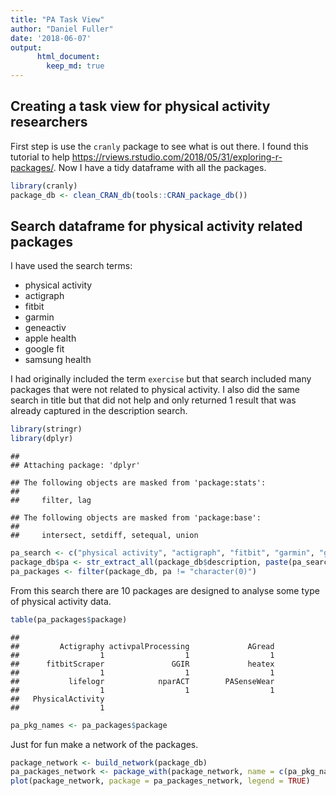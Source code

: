 ```yaml
---
title: "PA Task View"
author: "Daniel Fuller"
date: '2018-06-07'
output:
      html_document:
        keep_md: true
---
```




## Creating a task view for physical activity researchers

First step is use the `cranly` package to see what is out there. I found this tutorial to help https://rviews.rstudio.com/2018/05/31/exploring-r-packages/. Now I have a tidy dataframe with all the packages. 


```r
library(cranly)
package_db <- clean_CRAN_db(tools::CRAN_package_db())
```

## Search dataframe for physical activity related packages

I have used the search terms:

- physical activity
- actigraph
- fitbit
- garmin
- geneactiv
- apple health
- google fit
- samsung health

I had originally included the term `exercise` but that search included many packages that were not related to physical activity. I also did the same search in title but that did not help and only returned 1 result that was already captured in the description search. 


```r
library(stringr)
library(dplyr)
```

```
## 
## Attaching package: 'dplyr'
```

```
## The following objects are masked from 'package:stats':
## 
##     filter, lag
```

```
## The following objects are masked from 'package:base':
## 
##     intersect, setdiff, setequal, union
```

```r
pa_search <- c("physical activity", "actigraph", "fitbit", "garmin", "geneactiv", "apple health", "google fit", "samsung health")
package_db$pa <- str_extract_all(package_db$description, paste(pa_search, collapse="|"))
pa_packages <- filter(package_db, pa != "character(0)")
```

From this search there are 10 packages are designed to analyse some type of physical activity data.


```r
table(pa_packages$package)
```

```
## 
##         Actigraphy activpalProcessing             AGread 
##                  1                  1                  1 
##      fitbitScraper               GGIR             heatex 
##                  1                  1                  1 
##           lifelogr            nparACT        PASenseWear 
##                  1                  1                  1 
##   PhysicalActivity 
##                  1
```

```r
pa_pkg_names <- pa_packages$package
```

Just for fun make a network of the packages.


```r
package_network <- build_network(package_db)
pa_packages_network <- package_with(package_network, name = c(pa_pkg_names))
plot(package_network, package = pa_packages_network, legend = TRUE)
```

<!--html_preserve--><div id="htmlwidget-823d0b847fd50d0c7ea8" style="width:672px;height:480px;" class="visNetwork html-widget"></div>
<script type="application/json" data-for="htmlwidget-823d0b847fd50d0c7ea8">{"x":{"nodes":{"color":["#ECEEFC","#4A6FE3","#4A6FE3","#4A6FE3","#ECEEFC","#ECEEFC","#ECEEFC","#ECEEFC","#ECEEFC","#ECEEFC","#ECEEFC","#4A6FE3","#ECEEFC","#ECEEFC","#4A6FE3","#4A6FE3","#4A6FE3","#ECEEFC","#ECEEFC","#ECEEFC","#ECEEFC","#ECEEFC","#ECEEFC","#ECEEFC","#ECEEFC","#ECEEFC","#ECEEFC","#ECEEFC","#ECEEFC","#4A6FE3","#ECEEFC","#ECEEFC","#ECEEFC","#ECEEFC","#ECEEFC","#ECEEFC","#ECEEFC","#ECEEFC","#ECEEFC","#ECEEFC","#ECEEFC","#ECEEFC","#4A6FE3","#ECEEFC","#ECEEFC","#4A6FE3","#4A6FE3","#ECEEFC","#ECEEFC","#ECEEFC","#ECEEFC","#ECEEFC","#ECEEFC","#ECEEFC","#ECEEFC","#ECEEFC","#ECEEFC","#ECEEFC","#ECEEFC","#ECEEFC","#ECEEFC","#ECEEFC","#ECEEFC","#ECEEFC","#ECEEFC","#ECEEFC","#ECEEFC","#ECEEFC","#ECEEFC","#ECEEFC","#ECEEFC"],"label":["acc","Actigraphy","activpalProcessing","AGread","bitops","chron","covr","data.table","DBI","dplyr","fda","fitbitScraper","gcookbook","GENEAread","GGIR","ggiraph","ggiraphExtra","ggplot2","ggthemes","graphics","grDevices","grid","htmltools","htmlwidgets","httr","jsonlite","knitr","lattice","lazyeval","lifelogr","lubridate","magrittr","mapproj","maps","MASS","matlab","methods","mgcv","mmap","modelr","moonBook","mycor","nparACT","Observation","packcircles","PASenseWear","PhysicalActivity","plyr","R6","Rcpp","reshape2","rmarkdown","RSQLite","rvg","scales","SDMTools","seewave","shiny","signal","stats","stringr","testthat","TH.data","tibble","tidyr","tools","tuneR","utils","XML","xml2","zoo"],"id":["acc","Actigraphy","activpalProcessing","AGread","bitops","chron","covr","data.table","DBI","dplyr","fda","fitbitScraper","gcookbook","GENEAread","GGIR","ggiraph","ggiraphExtra","ggplot2","ggthemes","graphics","grDevices","grid","htmltools","htmlwidgets","httr","jsonlite","knitr","lattice","lazyeval","lifelogr","lubridate","magrittr","mapproj","maps","MASS","matlab","methods","mgcv","mmap","modelr","moonBook","mycor","nparACT","Observation","packcircles","PASenseWear","PhysicalActivity","plyr","R6","Rcpp","reshape2","rmarkdown","RSQLite","rvg","scales","SDMTools","seewave","shiny","signal","stats","stringr","testthat","TH.data","tibble","tidyr","tools","tuneR","utils","XML","xml2","zoo"],"title":["<a href=https://CRAN.R-project.org/package=acc>acc<\/a> (1.3.3)<br>Maintainer: Jaejoon Song <jjsong2@mdanderson.org><br>imports/imported by:11/0<br>depends/is dependency of:1/0<br>suggests/suggested by:0/0<br>enhances/enhaced by:0/0<br>linkingto/linked by:2/0<br><img src=https://cranlogs.r-pkg.org/badges/acc?color=969696>","<a href=https://CRAN.R-project.org/package=Actigraphy>Actigraphy<\/a> (1.3.2)<br>Maintainer: Berkley Shands <rpackages@biorankings.com><br>imports/imported by:1/0<br>depends/is dependency of:1/0<br>suggests/suggested by:1/0<br>enhances/enhaced by:0/0<br>linkingto/linked by:0/0<br><img src=https://cranlogs.r-pkg.org/badges/Actigraphy?color=969696>","<a href=https://CRAN.R-project.org/package=activpalProcessing>activpalProcessing<\/a> (1.0.2)<br>Maintainer: Kate Lyden <activpalProcessing@gmail.com><br>imports/imported by:1/0<br>depends/is dependency of:4/0<br>suggests/suggested by:0/0<br>enhances/enhaced by:0/0<br>linkingto/linked by:0/0<br><img src=https://cranlogs.r-pkg.org/badges/activpalProcessing?color=969696>","<a href=https://CRAN.R-project.org/package=AGread>AGread<\/a> (0.1.2)<br>Maintainer: Paul R. Hibbing <paulhibbing@gmail.com><br>imports/imported by:6/1<br>depends/is dependency of:0/0<br>suggests/suggested by:0/0<br>enhances/enhaced by:0/0<br>linkingto/linked by:0/0<br><img src=https://cranlogs.r-pkg.org/badges/AGread?color=969696>","<a href=https://CRAN.R-project.org/package=bitops>bitops<\/a> (1.0-6)<br>Maintainer: Martin Maechler <maechler@stat.math.ethz.ch><br>imports/imported by:0/17<br>depends/is dependency of:0/8<br>suggests/suggested by:0/7<br>enhances/enhaced by:0/0<br>linkingto/linked by:0/0<br><img src=https://cranlogs.r-pkg.org/badges/bitops?color=969696>","<a href=https://CRAN.R-project.org/package=chron>chron<\/a> (2.3-52)<br>Maintainer: Kurt Hornik <Kurt.Hornik@R-project.org><br>imports/imported by:2/20<br>depends/is dependency of:0/12<br>suggests/suggested by:2/8<br>enhances/enhaced by:1/2<br>linkingto/linked by:0/0<br><img src=https://cranlogs.r-pkg.org/badges/chron?color=969696>","<a href=https://CRAN.R-project.org/package=covr>covr<\/a> (3.1.0)<br>Maintainer: Jim Hester <james.f.hester@gmail.com><br>imports/imported by:8/3<br>depends/is dependency of:1/0<br>suggests/suggested by:13/520<br>enhances/enhaced by:0/0<br>linkingto/linked by:0/0<br><img src=https://cranlogs.r-pkg.org/badges/covr?color=969696>","<a href=https://CRAN.R-project.org/package=data.table>data.table<\/a> (1.11.4)<br>Maintainer: Matt Dowle <mattjdowle@gmail.com><br>imports/imported by:1/367<br>depends/is dependency of:0/71<br>suggests/suggested by:7/60<br>enhances/enhaced by:0/2<br>linkingto/linked by:0/0<br><img src=https://cranlogs.r-pkg.org/badges/data.table?color=969696>","<a href=https://CRAN.R-project.org/package=DBI>DBI<\/a> (1.0.0)<br>Maintainer: Kirill Müller <krlmlr+r@mailbox.org><br>imports/imported by:0/98<br>depends/is dependency of:1/20<br>suggests/suggested by:10/29<br>enhances/enhaced by:0/0<br>linkingto/linked by:0/0<br><img src=https://cranlogs.r-pkg.org/badges/DBI?color=969696>","<a href=https://CRAN.R-project.org/package=dplyr>dplyr<\/a> (0.7.5)<br>Maintainer: Hadley Wickham <hadley@rstudio.com><br>imports/imported by:12/806<br>depends/is dependency of:0/51<br>suggests/suggested by:20/217<br>enhances/enhaced by:0/2<br>linkingto/linked by:4/0<br><img src=https://cranlogs.r-pkg.org/badges/dplyr?color=969696>","<a href=https://CRAN.R-project.org/package=fda>fda<\/a> (2.4.7)<br>Maintainer: J. O. Ramsay <ramsay@psych.mcgill.ca><br>imports/imported by:0/14<br>depends/is dependency of:3/29<br>suggests/suggested by:6/6<br>enhances/enhaced by:0/0<br>linkingto/linked by:0/0<br><img src=https://cranlogs.r-pkg.org/badges/fda?color=969696>","<a href=https://CRAN.R-project.org/package=fitbitScraper>fitbitScraper<\/a> (0.1.8)<br>Maintainer: Cory Nissen <corynissen@gmail.com><br>imports/imported by:5/1<br>depends/is dependency of:0/0<br>suggests/suggested by:4/0<br>enhances/enhaced by:0/0<br>linkingto/linked by:0/0<br><img src=https://cranlogs.r-pkg.org/badges/fitbitScraper?color=969696>","<a href=https://CRAN.R-project.org/package=gcookbook>gcookbook<\/a> (1.0)<br>Maintainer: Winston Chang <winston@stdout.org><br>imports/imported by:0/1<br>depends/is dependency of:0/0<br>suggests/suggested by:3/2<br>enhances/enhaced by:0/0<br>linkingto/linked by:0/0<br><img src=https://cranlogs.r-pkg.org/badges/gcookbook?color=969696>","<a href=https://CRAN.R-project.org/package=GENEAread>GENEAread<\/a> (NA)<br>Maintainer: NA<br>imports/imported by:0/0<br>depends/is dependency of:0/0<br>suggests/suggested by:0/1<br>enhances/enhaced by:0/0<br>linkingto/linked by:0/0<br><img src=https://cranlogs.r-pkg.org/badges/GENEAread?color=969696>","<a href=https://CRAN.R-project.org/package=GGIR>GGIR<\/a> (1.5-21)<br>Maintainer: Vincent T van Hees <vincentvanhees@gmail.com><br>imports/imported by:2/0<br>depends/is dependency of:2/0<br>suggests/suggested by:12/0<br>enhances/enhaced by:0/0<br>linkingto/linked by:1/0<br><img src=https://cranlogs.r-pkg.org/badges/GGIR?color=969696>","<a href=https://CRAN.R-project.org/package=ggiraph>ggiraph<\/a> (0.4.2)<br>Maintainer: David Gohel <david.gohel@ardata.fr><br>imports/imported by:7/1<br>depends/is dependency of:0/0<br>suggests/suggested by:4/1<br>enhances/enhaced by:0/0<br>linkingto/linked by:0/0<br><img src=https://cranlogs.r-pkg.org/badges/ggiraph?color=969696>","<a href=https://CRAN.R-project.org/package=ggiraphExtra>ggiraphExtra<\/a> (0.1.0)<br>Maintainer: Keon-Woong Moon <cardiomoon@gmail.com><br>imports/imported by:11/0<br>depends/is dependency of:0/0<br>suggests/suggested by:6/0<br>enhances/enhaced by:0/0<br>linkingto/linked by:0/0<br><img src=https://cranlogs.r-pkg.org/badges/ggiraphExtra?color=969696>","<a href=https://CRAN.R-project.org/package=ggplot2>ggplot2<\/a> (2.2.1)<br>Maintainer: Hadley Wickham <hadley@rstudio.com><br>imports/imported by:10/983<br>depends/is dependency of:0/280<br>suggests/suggested by:17/498<br>enhances/enhaced by:1/2<br>linkingto/linked by:0/0<br><img src=https://cranlogs.r-pkg.org/badges/ggplot2?color=969696>","<a href=https://CRAN.R-project.org/package=ggthemes>ggthemes<\/a> (3.5.0)<br>Maintainer: Jeffrey B. Arnold <jeffrey.arnold@gmail.com><br>imports/imported by:7/21<br>depends/is dependency of:1/2<br>suggests/suggested by:13/14<br>enhances/enhaced by:0/0<br>linkingto/linked by:0/0<br><img src=https://cranlogs.r-pkg.org/badges/ggthemes?color=969696>","<a href=https://CRAN.R-project.org/package=graphics>graphics<\/a> (NA)<br>Maintainer: NA<br>imports/imported by:0/1300<br>depends/is dependency of:0/290<br>suggests/suggested by:0/39<br>enhances/enhaced by:0/1<br>linkingto/linked by:0/0<br><img src=https://cranlogs.r-pkg.org/badges/graphics?color=969696>","<a href=https://CRAN.R-project.org/package=grDevices>grDevices<\/a> (NA)<br>Maintainer: NA<br>imports/imported by:0/849<br>depends/is dependency of:0/132<br>suggests/suggested by:0/34<br>enhances/enhaced by:0/0<br>linkingto/linked by:0/0<br><img src=https://cranlogs.r-pkg.org/badges/grDevices?color=969696>","<a href=https://CRAN.R-project.org/package=grid>grid<\/a> (NA)<br>Maintainer: NA<br>imports/imported by:0/301<br>depends/is dependency of:0/76<br>suggests/suggested by:0/60<br>enhances/enhaced by:0/0<br>linkingto/linked by:0/0<br><img src=https://cranlogs.r-pkg.org/badges/grid?color=969696>","<a href=https://CRAN.R-project.org/package=htmltools>htmltools<\/a> (0.3.6)<br>Maintainer: Joe Cheng <joe@rstudio.com><br>imports/imported by:3/107<br>depends/is dependency of:0/1<br>suggests/suggested by:2/25<br>enhances/enhaced by:1/0<br>linkingto/linked by:1/0<br><img src=https://cranlogs.r-pkg.org/badges/htmltools?color=969696>","<a href=https://CRAN.R-project.org/package=htmlwidgets>htmlwidgets<\/a> (1.2)<br>Maintainer: JJ Allaire <jj@rstudio.com><br>imports/imported by:4/100<br>depends/is dependency of:0/2<br>suggests/suggested by:1/13<br>enhances/enhaced by:1/1<br>linkingto/linked by:0/0<br><img src=https://cranlogs.r-pkg.org/badges/htmlwidgets?color=969696>","<a href=https://CRAN.R-project.org/package=httr>httr<\/a> (1.3.1)<br>Maintainer: Hadley Wickham <hadley@rstudio.com><br>imports/imported by:5/425<br>depends/is dependency of:0/34<br>suggests/suggested by:9/31<br>enhances/enhaced by:0/0<br>linkingto/linked by:0/0<br><img src=https://cranlogs.r-pkg.org/badges/httr?color=969696>","<a href=https://CRAN.R-project.org/package=jsonlite>jsonlite<\/a> (1.5)<br>Maintainer: Jeroen Ooms <jeroen@berkeley.edu><br>imports/imported by:0/461<br>depends/is dependency of:1/17<br>suggests/suggested by:7/44<br>enhances/enhaced by:0/0<br>linkingto/linked by:0/0<br><img src=https://cranlogs.r-pkg.org/badges/jsonlite?color=969696>","<a href=https://CRAN.R-project.org/package=knitr>knitr<\/a> (1.20)<br>Maintainer: Yihui Xie <xie@yihui.name><br>imports/imported by:7/140<br>depends/is dependency of:0/11<br>suggests/suggested by:20/2886<br>enhances/enhaced by:0/7<br>linkingto/linked by:0/0<br><img src=https://cranlogs.r-pkg.org/badges/knitr?color=969696>","<a href=https://CRAN.R-project.org/package=lattice>lattice<\/a> (0.20-35)<br>Maintainer: Deepayan Sarkar <deepayan.sarkar@r-project.org><br>imports/imported by:5/218<br>depends/is dependency of:0/179<br>suggests/suggested by:3/201<br>enhances/enhaced by:1/0<br>linkingto/linked by:0/0<br><img src=https://cranlogs.r-pkg.org/badges/lattice?color=969696>","<a href=https://CRAN.R-project.org/package=lazyeval>lazyeval<\/a> (0.2.1)<br>Maintainer: Hadley Wickham <hadley@rstudio.com><br>imports/imported by:0/117<br>depends/is dependency of:0/1<br>suggests/suggested by:4/4<br>enhances/enhaced by:0/0<br>linkingto/linked by:0/0<br><img src=https://cranlogs.r-pkg.org/badges/lazyeval?color=969696>","<a href=https://CRAN.R-project.org/package=lifelogr>lifelogr<\/a> (0.1.0)<br>Maintainer: Lisa Ann Yu <lisaann.yu@gmail.com><br>imports/imported by:14/0<br>depends/is dependency of:0/0<br>suggests/suggested by:3/0<br>enhances/enhaced by:0/0<br>linkingto/linked by:0/0<br><img src=https://cranlogs.r-pkg.org/badges/lifelogr?color=969696>","<a href=https://CRAN.R-project.org/package=lubridate>lubridate<\/a> (1.7.4)<br>Maintainer: Vitalie Spinu <spinuvit@gmail.com><br>imports/imported by:2/196<br>depends/is dependency of:1/13<br>suggests/suggested by:3/41<br>enhances/enhaced by:8/0<br>linkingto/linked by:1/0<br><img src=https://cranlogs.r-pkg.org/badges/lubridate?color=969696>","<a href=https://CRAN.R-project.org/package=magrittr>magrittr<\/a> (1.5)<br>Maintainer: Stefan Milton Bache <stefan@stefanbache.dk><br>imports/imported by:0/508<br>depends/is dependency of:0/21<br>suggests/suggested by:2/100<br>enhances/enhaced by:0/1<br>linkingto/linked by:0/0<br><img src=https://cranlogs.r-pkg.org/badges/magrittr?color=969696>","<a href=https://CRAN.R-project.org/package=mapproj>mapproj<\/a> (1.2.6)<br>Maintainer: Alex Deckmyn <alex.deckmyn@meteo.be><br>imports/imported by:2/12<br>depends/is dependency of:1/2<br>suggests/suggested by:0/28<br>enhances/enhaced by:0/0<br>linkingto/linked by:0/0<br><img src=https://cranlogs.r-pkg.org/badges/mapproj?color=969696>","<a href=https://CRAN.R-project.org/package=maps>maps<\/a> (3.3.0)<br>Maintainer: Alex Deckmyn <alex.deckmyn@meteo.be><br>imports/imported by:2/31<br>depends/is dependency of:0/29<br>suggests/suggested by:5/87<br>enhances/enhaced by:0/2<br>linkingto/linked by:0/0<br><img src=https://cranlogs.r-pkg.org/badges/maps?color=969696>","<a href=https://CRAN.R-project.org/package=MASS>MASS<\/a> (7.3-50)<br>Maintainer: Brian Ripley <ripley@stats.ox.ac.uk><br>imports/imported by:1/785<br>depends/is dependency of:4/435<br>suggests/suggested by:4/418<br>enhances/enhaced by:0/5<br>linkingto/linked by:0/0<br><img src=https://cranlogs.r-pkg.org/badges/MASS?color=969696>","<a href=https://CRAN.R-project.org/package=matlab>matlab<\/a> (1.0.2)<br>Maintainer: P. Roebuck <proebuck@mdanderson.org><br>imports/imported by:1/10<br>depends/is dependency of:0/2<br>suggests/suggested by:0/1<br>enhances/enhaced by:0/0<br>linkingto/linked by:0/0<br><img src=https://cranlogs.r-pkg.org/badges/matlab?color=969696>","<a href=https://CRAN.R-project.org/package=methods>methods<\/a> (NA)<br>Maintainer: NA<br>imports/imported by:0/1596<br>depends/is dependency of:0/767<br>suggests/suggested by:0/38<br>enhances/enhaced by:0/0<br>linkingto/linked by:0/0<br><img src=https://cranlogs.r-pkg.org/badges/methods?color=969696>","<a href=https://CRAN.R-project.org/package=mgcv>mgcv<\/a> (1.8-23)<br>Maintainer: Simon Wood <simon.wood@r-project.org><br>imports/imported by:4/118<br>depends/is dependency of:1/48<br>suggests/suggested by:4/56<br>enhances/enhaced by:0/3<br>linkingto/linked by:0/0<br><img src=https://cranlogs.r-pkg.org/badges/mgcv?color=969696>","<a href=https://CRAN.R-project.org/package=mmap>mmap<\/a> (0.6-15)<br>Maintainer: Jeffrey A. Ryan <jeff.a.ryan@gmail.com><br>imports/imported by:0/1<br>depends/is dependency of:0/1<br>suggests/suggested by:0/1<br>enhances/enhaced by:0/0<br>linkingto/linked by:0/0<br><img src=https://cranlogs.r-pkg.org/badges/mmap?color=969696>","<a href=https://CRAN.R-project.org/package=modelr>modelr<\/a> (0.1.2)<br>Maintainer: Hadley Wickham <hadley@rstudio.com><br>imports/imported by:7/6<br>depends/is dependency of:0/0<br>suggests/suggested by:4/2<br>enhances/enhaced by:0/0<br>linkingto/linked by:0/0<br><img src=https://cranlogs.r-pkg.org/badges/modelr?color=969696>","<a href=https://CRAN.R-project.org/package=moonBook>moonBook<\/a> (0.1.8)<br>Maintainer: Keon-Woong Moon <cardiomoon@gmail.com><br>imports/imported by:2/3<br>depends/is dependency of:0/0<br>suggests/suggested by:3/1<br>enhances/enhaced by:0/0<br>linkingto/linked by:0/0<br><img src=https://cranlogs.r-pkg.org/badges/moonBook?color=969696>","<a href=https://CRAN.R-project.org/package=mycor>mycor<\/a> (0.1.1)<br>Maintainer: Keon-Woong Moon <cardiomoon@gmail.com><br>imports/imported by:1/1<br>depends/is dependency of:0/0<br>suggests/suggested by:2/0<br>enhances/enhaced by:0/0<br>linkingto/linked by:0/0<br><img src=https://cranlogs.r-pkg.org/badges/mycor?color=969696>","<a href=https://CRAN.R-project.org/package=nparACT>nparACT<\/a> (0.8)<br>Maintainer: Christine Blume <christine.blume@sbg.ac.at><br>imports/imported by:5/0<br>depends/is dependency of:0/0<br>suggests/suggested by:0/0<br>enhances/enhaced by:0/0<br>linkingto/linked by:0/0<br><img src=https://cranlogs.r-pkg.org/badges/nparACT?color=969696>","<a href=https://CRAN.R-project.org/package=Observation>Observation<\/a> (0.2.0)<br>Maintainer: Paul R. Hibbing <paulhibbing@gmail.com><br>imports/imported by:3/0<br>depends/is dependency of:0/0<br>suggests/suggested by:2/0<br>enhances/enhaced by:0/0<br>linkingto/linked by:0/0<br><img src=https://cranlogs.r-pkg.org/badges/Observation?color=969696>","<a href=https://CRAN.R-project.org/package=packcircles>packcircles<\/a> (0.3.2)<br>Maintainer: Michael Bedward <michael.bedward@gmail.com><br>imports/imported by:1/0<br>depends/is dependency of:0/0<br>suggests/suggested by:5/0<br>enhances/enhaced by:0/0<br>linkingto/linked by:1/0<br><img src=https://cranlogs.r-pkg.org/badges/packcircles?color=969696>","<a href=https://CRAN.R-project.org/package=PASenseWear>PASenseWear<\/a> (1.0)<br>Maintainer: Yukun Zhang <yukzhang@ucalgary.ca><br>imports/imported by:0/0<br>depends/is dependency of:1/0<br>suggests/suggested by:0/0<br>enhances/enhaced by:0/0<br>linkingto/linked by:0/0<br><img src=https://cranlogs.r-pkg.org/badges/PASenseWear?color=969696>","<a href=https://CRAN.R-project.org/package=PhysicalActivity>PhysicalActivity<\/a> (0.2-2)<br>Maintainer: Leena Choi <leena.choi@Vanderbilt.Edu><br>imports/imported by:0/1<br>depends/is dependency of:0/0<br>suggests/suggested by:2/0<br>enhances/enhaced by:0/0<br>linkingto/linked by:0/0<br><img src=https://cranlogs.r-pkg.org/badges/PhysicalActivity?color=969696>","<a href=https://CRAN.R-project.org/package=plyr>plyr<\/a> (1.8.4)<br>Maintainer: Hadley Wickham <hadley@rstudio.com><br>imports/imported by:1/521<br>depends/is dependency of:0/60<br>suggests/suggested by:8/65<br>enhances/enhaced by:0/0<br>linkingto/linked by:1/0<br><img src=https://cranlogs.r-pkg.org/badges/plyr?color=969696>","<a href=https://CRAN.R-project.org/package=R6>R6<\/a> (2.2.2)<br>Maintainer: Winston Chang <winston@stdout.org><br>imports/imported by:0/146<br>depends/is dependency of:0/6<br>suggests/suggested by:6/8<br>enhances/enhaced by:0/0<br>linkingto/linked by:0/0<br><img src=https://cranlogs.r-pkg.org/badges/R6?color=969696>","<a href=https://CRAN.R-project.org/package=Rcpp>Rcpp<\/a> (0.12.17)<br>Maintainer: Dirk Eddelbuettel <edd@debian.org><br>imports/imported by:2/1157<br>depends/is dependency of:0/158<br>suggests/suggested by:7/12<br>enhances/enhaced by:0/0<br>linkingto/linked by:0/1336<br><img src=https://cranlogs.r-pkg.org/badges/Rcpp?color=969696>","<a href=https://CRAN.R-project.org/package=reshape2>reshape2<\/a> (1.4.3)<br>Maintainer: Hadley Wickham <h.wickham@gmail.com><br>imports/imported by:3/340<br>depends/is dependency of:0/24<br>suggests/suggested by:3/96<br>enhances/enhaced by:0/0<br>linkingto/linked by:1/0<br><img src=https://cranlogs.r-pkg.org/badges/reshape2?color=969696>","<a href=https://CRAN.R-project.org/package=rmarkdown>rmarkdown<\/a> (1.9)<br>Maintainer: Yihui Xie <xie@yihui.name><br>imports/imported by:12/84<br>depends/is dependency of:0/2<br>suggests/suggested by:6/2061<br>enhances/enhaced by:0/1<br>linkingto/linked by:0/0<br><img src=https://cranlogs.r-pkg.org/badges/rmarkdown?color=969696>","<a href=https://CRAN.R-project.org/package=RSQLite>RSQLite<\/a> (2.1.1)<br>Maintainer: Kirill Müller <krlmlr+r@mailbox.org><br>imports/imported by:7/50<br>depends/is dependency of:0/11<br>suggests/suggested by:4/47<br>enhances/enhaced by:0/1<br>linkingto/linked by:3/0<br><img src=https://cranlogs.r-pkg.org/badges/RSQLite?color=969696>","<a href=https://CRAN.R-project.org/package=rvg>rvg<\/a> (0.1.8)<br>Maintainer: David Gohel <david.gohel@ardata.fr><br>imports/imported by:5/2<br>depends/is dependency of:0/0<br>suggests/suggested by:4/0<br>enhances/enhaced by:0/0<br>linkingto/linked by:2/0<br><img src=https://cranlogs.r-pkg.org/badges/rvg?color=969696>","<a href=https://CRAN.R-project.org/package=scales>scales<\/a> (0.5.0)<br>Maintainer: Hadley Wickham <hadley@rstudio.com><br>imports/imported by:8/213<br>depends/is dependency of:0/9<br>suggests/suggested by:4/74<br>enhances/enhaced by:0/0<br>linkingto/linked by:1/0<br><img src=https://cranlogs.r-pkg.org/badges/scales?color=969696>","<a href=https://CRAN.R-project.org/package=SDMTools>SDMTools<\/a> (1.1-221)<br>Maintainer: Jeremy VanDerWal <jjvanderwal@gmail.com><br>imports/imported by:1/20<br>depends/is dependency of:0/3<br>suggests/suggested by:3/3<br>enhances/enhaced by:0/0<br>linkingto/linked by:0/0<br><img src=https://cranlogs.r-pkg.org/badges/SDMTools?color=969696>","<a href=https://CRAN.R-project.org/package=seewave>seewave<\/a> (2.1.0)<br>Maintainer: Jerome Sueur <sueur@mnhn.fr><br>imports/imported by:5/5<br>depends/is dependency of:0/3<br>suggests/suggested by:7/0<br>enhances/enhaced by:0/0<br>linkingto/linked by:0/0<br><img src=https://cranlogs.r-pkg.org/badges/seewave?color=969696>","<a href=https://CRAN.R-project.org/package=shiny>shiny<\/a> (1.1.0)<br>Maintainer: Winston Chang <winston@rstudio.com><br>imports/imported by:15/275<br>depends/is dependency of:1/43<br>suggests/suggested by:8/136<br>enhances/enhaced by:0/9<br>linkingto/linked by:0/0<br><img src=https://cranlogs.r-pkg.org/badges/shiny?color=969696>","<a href=https://CRAN.R-project.org/package=signal>signal<\/a> (0.7-6)<br>Maintainer: Uwe Ligges <ligges@statistik.tu-dortmund.de><br>imports/imported by:5/21<br>depends/is dependency of:0/8<br>suggests/suggested by:1/6<br>enhances/enhaced by:0/0<br>linkingto/linked by:0/0<br><img src=https://cranlogs.r-pkg.org/badges/signal?color=969696>","<a href=https://CRAN.R-project.org/package=stats>stats<\/a> (NA)<br>Maintainer: NA<br>imports/imported by:0/2413<br>depends/is dependency of:0/626<br>suggests/suggested by:0/40<br>enhances/enhaced by:0/2<br>linkingto/linked by:0/0<br><img src=https://cranlogs.r-pkg.org/badges/stats?color=969696>","<a href=https://CRAN.R-project.org/package=stringr>stringr<\/a> (1.3.1)<br>Maintainer: Hadley Wickham <hadley@rstudio.com><br>imports/imported by:3/510<br>depends/is dependency of:0/46<br>suggests/suggested by:6/50<br>enhances/enhaced by:0/0<br>linkingto/linked by:0/0<br><img src=https://cranlogs.r-pkg.org/badges/stringr?color=969696>","<a href=https://CRAN.R-project.org/package=testthat>testthat<\/a> (2.0.0)<br>Maintainer: Hadley Wickham <hadley@rstudio.com><br>imports/imported by:9/39<br>depends/is dependency of:0/9<br>suggests/suggested by:5/2951<br>enhances/enhaced by:0/0<br>linkingto/linked by:0/4<br><img src=https://cranlogs.r-pkg.org/badges/testthat?color=969696>","<a href=https://CRAN.R-project.org/package=TH.data>TH.data<\/a> (1.0-8)<br>Maintainer: Torsten Hothorn <Torsten.Hothorn@R-project.org><br>imports/imported by:0/1<br>depends/is dependency of:2/1<br>suggests/suggested by:3/21<br>enhances/enhaced by:0/0<br>linkingto/linked by:0/0<br><img src=https://cranlogs.r-pkg.org/badges/TH.data?color=969696>","<a href=https://CRAN.R-project.org/package=tibble>tibble<\/a> (1.4.2)<br>Maintainer: Kirill Müller <krlmlr+r@mailbox.org><br>imports/imported by:6/342<br>depends/is dependency of:0/6<br>suggests/suggested by:10/38<br>enhances/enhaced by:0/0<br>linkingto/linked by:0/0<br><img src=https://cranlogs.r-pkg.org/badges/tibble?color=969696>","<a href=https://CRAN.R-project.org/package=tidyr>tidyr<\/a> (0.8.1)<br>Maintainer: Hadley Wickham <hadley@rstudio.com><br>imports/imported by:9/332<br>depends/is dependency of:0/6<br>suggests/suggested by:5/93<br>enhances/enhaced by:0/0<br>linkingto/linked by:1/0<br><img src=https://cranlogs.r-pkg.org/badges/tidyr?color=969696>","<a href=https://CRAN.R-project.org/package=tools>tools<\/a> (NA)<br>Maintainer: NA<br>imports/imported by:0/164<br>depends/is dependency of:0/20<br>suggests/suggested by:0/31<br>enhances/enhaced by:0/1<br>linkingto/linked by:0/0<br><img src=https://cranlogs.r-pkg.org/badges/tools?color=969696>","<a href=https://CRAN.R-project.org/package=tuneR>tuneR<\/a> (1.3.2)<br>Maintainer: Uwe Ligges <ligges@statistik.tu-dortmund.de><br>imports/imported by:2/6<br>depends/is dependency of:0/6<br>suggests/suggested by:1/4<br>enhances/enhaced by:0/0<br>linkingto/linked by:0/0<br><img src=https://cranlogs.r-pkg.org/badges/tuneR?color=969696>","<a href=https://CRAN.R-project.org/package=utils>utils<\/a> (NA)<br>Maintainer: NA<br>imports/imported by:0/1578<br>depends/is dependency of:0/261<br>suggests/suggested by:0/30<br>enhances/enhaced by:0/1<br>linkingto/linked by:0/0<br><img src=https://cranlogs.r-pkg.org/badges/utils?color=969696>","<a href=https://CRAN.R-project.org/package=XML>XML<\/a> (3.98-1.11)<br>Maintainer: ORPHANED<br>imports/imported by:0/172<br>depends/is dependency of:2/48<br>suggests/suggested by:2/46<br>enhances/enhaced by:0/2<br>linkingto/linked by:0/0<br><img src=https://cranlogs.r-pkg.org/badges/XML?color=969696>","<a href=https://CRAN.R-project.org/package=xml2>xml2<\/a> (1.2.0)<br>Maintainer: James Hester <james.hester@rstudio.com><br>imports/imported by:1/185<br>depends/is dependency of:0/10<br>suggests/suggested by:7/32<br>enhances/enhaced by:0/1<br>linkingto/linked by:1/1<br><img src=https://cranlogs.r-pkg.org/badges/xml2?color=969696>","<a href=https://CRAN.R-project.org/package=zoo>zoo<\/a> (1.8-1)<br>Maintainer: Achim Zeileis <Achim.Zeileis@R-project.org><br>imports/imported by:4/167<br>depends/is dependency of:1/62<br>suggests/suggested by:13/48<br>enhances/enhaced by:0/3<br>linkingto/linked by:0/1<br><img src=https://cranlogs.r-pkg.org/badges/zoo?color=969696>"]},"edges":{"from":["PhysicalActivity","SDMTools","chron","data.table","utils","stats","dplyr","seewave","magrittr","httr","stringr","jsonlite","methods","utils","data.table","Rcpp","grid","ggplot2","htmlwidgets","stats","rvg","xml2","htmltools","ggplot2","ggiraph","scales","reshape2","plyr","mycor","XML","grid","mgcv","mapproj","moonBook","ggplot2","shiny","dplyr","lubridate","modelr","stringr","tidyr","grDevices","lazyeval","stats","R6","fitbitScraper","tibble","plyr","ggplot2","grid","stringr","zoo","tools","AGread","lattice","knitr","rmarkdown","ggplot2","ggthemes","MASS","signal","zoo","mmap","bitops","matlab","GENEAread","tuneR","testthat","covr","knitr","rmarkdown","knitr","rmarkdown","maps","shiny","TH.data","maps","gcookbook","knitr","rmarkdown","testthat","testthat","knitr","rmarkdown","ggiraph","RSQLite","DBI","fda","graphics","grDevices","stats","utils","stats","utils","ggplot2","Rcpp"],"to":["acc","Actigraphy","activpalProcessing","AGread","AGread","AGread","AGread","AGread","AGread","fitbitScraper","fitbitScraper","fitbitScraper","fitbitScraper","fitbitScraper","GGIR","GGIR","ggiraph","ggiraph","ggiraph","ggiraph","ggiraph","ggiraph","ggiraph","ggiraphExtra","ggiraphExtra","ggiraphExtra","ggiraphExtra","ggiraphExtra","ggiraphExtra","ggiraphExtra","ggiraphExtra","ggiraphExtra","ggiraphExtra","ggiraphExtra","lifelogr","lifelogr","lifelogr","lifelogr","lifelogr","lifelogr","lifelogr","lifelogr","lifelogr","lifelogr","lifelogr","lifelogr","lifelogr","lifelogr","nparACT","nparACT","nparACT","nparACT","nparACT","Observation","Actigraphy","fitbitScraper","fitbitScraper","fitbitScraper","fitbitScraper","GGIR","GGIR","GGIR","GGIR","GGIR","GGIR","GGIR","GGIR","GGIR","GGIR","GGIR","GGIR","ggiraph","ggiraph","ggiraph","ggiraph","ggiraphExtra","ggiraphExtra","ggiraphExtra","ggiraphExtra","ggiraphExtra","ggiraphExtra","lifelogr","lifelogr","lifelogr","packcircles","PhysicalActivity","PhysicalActivity","Actigraphy","activpalProcessing","activpalProcessing","activpalProcessing","activpalProcessing","GGIR","GGIR","PASenseWear","GGIR"],"color":["#D33F6A","#D33F6A","#D33F6A","#D33F6A","#D33F6A","#D33F6A","#D33F6A","#D33F6A","#D33F6A","#D33F6A","#D33F6A","#D33F6A","#D33F6A","#D33F6A","#D33F6A","#D33F6A","#D33F6A","#D33F6A","#D33F6A","#D33F6A","#D33F6A","#D33F6A","#D33F6A","#D33F6A","#D33F6A","#D33F6A","#D33F6A","#D33F6A","#D33F6A","#D33F6A","#D33F6A","#D33F6A","#D33F6A","#D33F6A","#D33F6A","#D33F6A","#D33F6A","#D33F6A","#D33F6A","#D33F6A","#D33F6A","#D33F6A","#D33F6A","#D33F6A","#D33F6A","#D33F6A","#D33F6A","#D33F6A","#D33F6A","#D33F6A","#D33F6A","#D33F6A","#D33F6A","#D33F6A","#C7CEF5","#C7CEF5","#C7CEF5","#C7CEF5","#C7CEF5","#C7CEF5","#C7CEF5","#C7CEF5","#C7CEF5","#C7CEF5","#C7CEF5","#C7CEF5","#C7CEF5","#C7CEF5","#C7CEF5","#C7CEF5","#C7CEF5","#C7CEF5","#C7CEF5","#C7CEF5","#C7CEF5","#C7CEF5","#C7CEF5","#C7CEF5","#C7CEF5","#C7CEF5","#C7CEF5","#C7CEF5","#C7CEF5","#C7CEF5","#C7CEF5","#C7CEF5","#C7CEF5","#D33F6A","#D33F6A","#D33F6A","#D33F6A","#D33F6A","#D33F6A","#D33F6A","#D33F6A","#F9C2CB"],"title":["is imported by","is imported by","is imported by","is imported by","is imported by","is imported by","is imported by","is imported by","is imported by","is imported by","is imported by","is imported by","is imported by","is imported by","is imported by","is imported by","is imported by","is imported by","is imported by","is imported by","is imported by","is imported by","is imported by","is imported by","is imported by","is imported by","is imported by","is imported by","is imported by","is imported by","is imported by","is imported by","is imported by","is imported by","is imported by","is imported by","is imported by","is imported by","is imported by","is imported by","is imported by","is imported by","is imported by","is imported by","is imported by","is imported by","is imported by","is imported by","is imported by","is imported by","is imported by","is imported by","is imported by","is imported by","is suggested by","is suggested by","is suggested by","is suggested by","is suggested by","is suggested by","is suggested by","is suggested by","is suggested by","is suggested by","is suggested by","is suggested by","is suggested by","is suggested by","is suggested by","is suggested by","is suggested by","is suggested by","is suggested by","is suggested by","is suggested by","is suggested by","is suggested by","is suggested by","is suggested by","is suggested by","is suggested by","is suggested by","is suggested by","is suggested by","is suggested by","is suggested by","is suggested by","is dependency of","is dependency of","is dependency of","is dependency of","is dependency of","is dependency of","is dependency of","is dependency of","is linked by"],"dashes":[false,false,false,false,false,false,false,false,false,false,false,false,false,false,false,false,false,false,false,false,false,false,false,false,false,false,false,false,false,false,false,false,false,false,false,false,false,false,false,false,false,false,false,false,false,false,false,false,false,false,false,false,false,false,false,false,false,false,false,false,false,false,false,false,false,false,false,false,false,false,false,false,false,false,false,false,false,false,false,false,false,false,false,false,false,false,false,false,false,false,false,false,false,false,false,true]},"nodesToDataframe":true,"edgesToDataframe":true,"options":{"width":"100%","height":"100%","nodes":{"shape":"dot"},"manipulation":{"enabled":false},"edges":{"physics":true,"arrows":{"to":{"enabled":true,"scaleFactor":0.5}}},"interaction":{"dragNodes":true,"dragView":true,"zoomView":true}},"groups":null,"width":null,"height":null,"idselection":{"enabled":false,"style":"width: 150px; height: 26px","useLabels":true},"byselection":{"enabled":false,"style":"width: 150px; height: 26px","multiple":false,"hideColor":"rgba(200,200,200,0.5)"},"main":{"text":"cranly package network<br> CRAN database version<br>Thu, 07 Jun 2018, 15:15 <br> Package names with<br> \"Actigraphy\", \"activpalProcessing\", \"AGread\", \"fitbitScraper\", \"GGIR\", \"ggiraph\", \"ggiraphExtra\", \"lifelogr\", \"nparACT\", \"PASenseWear\", \"PhysicalActivity\" <br> ","style":"font-family:Georgia, Times New Roman, Times, serif;font-size:15px"},"submain":null,"footer":null,"background":"rgba(0, 0, 0, 0)","highlight":{"enabled":true,"hoverNearest":false,"degree":1,"algorithm":"all","hideColor":"rgba(200,200,200,0.5)","labelOnly":true},"collapse":{"enabled":false,"fit":false,"resetHighlight":true,"clusterOptions":null},"legend":{"width":0.2,"useGroups":false,"position":"left","ncol":1,"stepX":100,"stepY":100,"zoom":true,"edges":{"label":["is imported by","is dependency of","is suggested by","enhances","is linked by"],"color":["#D33F6A","#D33F6A","#C7CEF5","#C7CEF5","#F9C2CB"],"dashes":[false,false,false,true,true],"arrows":["to","to","to","to","to"],"font.align":["top","top","top","top","top"]},"edgesToDataframe":true,"nodes":{"label":["Packages matching query","Neighbouring packages"],"color":["#4A6FE3","#ECEEFC"],"font.align":["top","top"]},"nodesToDataframe":true},"tooltipStay":300,"tooltipStyle":"position: fixed;visibility:hidden;padding: 5px;white-space: nowrap;font-family: verdana;font-size:14px;font-color:#000000;background-color: #f5f4ed;-moz-border-radius: 3px;-webkit-border-radius: 3px;border-radius: 3px;border: 1px solid #808074;box-shadow: 3px 3px 10px rgba(0, 0, 0, 0.2);","export":{"type":"png","css":"float:right;","background":"#fff","name":"cranly_network-07-Jun-2018-Inf-Actigraphy-activpalProcessing-AGread-fitbitScraper-GGIR-ggiraph-ggiraphExtra-lifelogr-nparACT-PASenseWear-PhysicalActivity.png","label":"PNG snapshot"}},"evals":[],"jsHooks":[]}</script><!--/html_preserve-->


